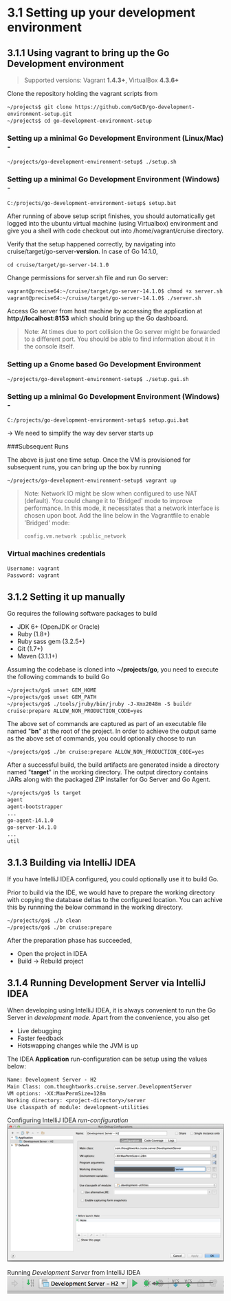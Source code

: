 # 3.1 Setting up your development environment 

## 3.1.1 Using vagrant to bring up the Go Development environment

> Supported versions: Vagrant **1.4.3+**, VirtualBox **4.3.6+**

Clone the repository holding the vagrant scripts from 

```
~/projects$ git clone https://github.com/GoCD/go-development-environment-setup.git
~/projects$ cd go-development-environment-setup
```

### Setting up a minimal Go Development Environment (Linux/Mac) -

```
~/projects/go-development-environment-setup$ ./setup.sh
```

### Setting up a minimal Go Development Environment (Windows) -

```
C:/projects/go-development-environment-setup$ setup.bat
```

After running of above setup script finishes, you should automatically get logged into the ubuntu virtual machine (using Virtualbox) environment and give you a shell with code checkout out into /home/vagrant/cruise directory.  

Verify that the setup happened correctly, by navigating into cruise/target/go-server-**version**. In case of Go 14.1.0, 

```
cd cruise/target/go-server-14.1.0
```

Change permissions for server.sh file and run Go server:

```
vagrant@precise64:~/cruise/target/go-server-14.1.0$ chmod +x server.sh
vagrant@precise64:~/cruise/target/go-server-14.1.0$ ./server.sh
```

Access Go server from host machine by accessing the application at **http://localhost:8153** which should bring up the Go dashboard.

> Note: At times due to port collision the Go server might be forwarded to a different port. You should be able to find information about it in the console itself. 

### Setting up a Gnome based Go Development Environment

```
~/projects/go-development-environment-setup$ ./setup.gui.sh
```


### Setting up a minimal Go Development Environment (Windows) -

```
C:/projects/go-development-environment-setup$ setup.gui.bat
```

<TBD> -> We need to simplify the way dev server starts up


###Subsequent Runs

The above is just one time setup. Once the VM is provisioned for subsequent runs, you can bring up the box by running

```
~/projects/go-development-environment-setup$ vagrant up
```

> Note: Network IO might be slow when configured to use NAT (default). You could change it to 'Bridged' mode to improve performance. In this mode, it necessitates that a network interface is chosen upon boot. Add the line below in the Vagrantfile to enable 'Bridged' mode:
>
>```
>config.vm.network :public_network
>```

### Virtual machines credentials

```
Username: vagrant
Password: vagrant

```

## 3.1.2 Setting it up manually

Go requires the following software packages to build

-   JDK 6+ (OpenJDK or Oracle)
-   Ruby (1.8+)
-   Ruby sass gem (3.2.5+)
-   Git (1.7+)
-   Maven (3.1.1+)

Assuming the codebase is cloned into **~/projects/go**, you need to execute the
following commands to build Go

```
~/projects/go$ unset GEM_HOME
~/projects/go$ unset GEM_PATH
~/projects/go$ ./tools/jruby/bin/jruby -J-Xmx2048m -S buildr cruise:prepare ALLOW_NON_PRODUCTION_CODE=yes
```

The above set of commands are captured as part of an executable file named
"**bn**" at the root of the project. In order to achieve the output same as the
above set of commands, you could optionally choose to run

```
~/projects/go$ ./bn cruise:prepare ALLOW_NON_PRODUCTION_CODE=yes
```

After a successful build, the build artifacts are generated inside a directory
named "**target**" in the working directory. The output directory contains JARs
along with the packaged ZIP installer for Go Server and Go Agent.

```
~/projects/go$ ls target
agent
agent-bootstrapper
...
go-agent-14.1.0
go-server-14.1.0
...
util

```

## 3.1.3 Building via IntelliJ IDEA

If you have IntelliJ IDEA configured, you could optionally use it to build Go. 

Prior to build via the IDE, we would have to prepare the working directory with copying the database deltas to the configured location. You can achive this by runnning the below command in the working directory.

```
~/projects/go$ ./b clean
~/projects/go$ ./bn cruise:prepare
```

After the preparation phase has succeeded, 

- Open the project in IDEA
- Build -> Rebuild project

## 3.1.4 Running Development Server via IntelliJ IDEA

When developing using IntelliJ IDEA, it is always convenient to run the Go Server in *development mode*. Apart from the convenience, you also get

- Live debugging
- Faster feedback
- Hotswapping changes while the JVM is up

The IDEA **Application** run-configuration can be setup using the values below:

```
Name: Development Server - H2
Main Class: com.thoughtworks.cruise.server.DevelopmentServer
VM options: -XX:MaxPermSize=128m
Working directory: <project-directory>/server
Use classpath of module: development-utilities
```

Configuring IntelliJ IDEA *run-configuration*
![](idea_run_configuration_development_server.png)

Running *Development Server* from IntelliJ IDEA
![](idea_run_configuration.png)
